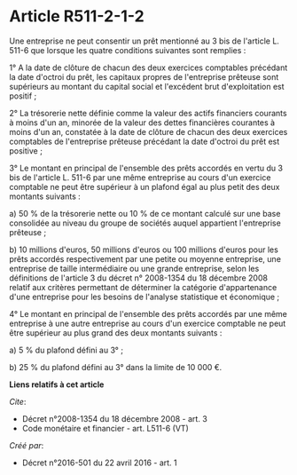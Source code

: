 # Article R511-2-1-2

Une entreprise ne peut consentir un prêt mentionné au 3 bis de l'article L. 511-6 que lorsque les quatre conditions suivantes
sont remplies : 

1° A la date de clôture de chacun des deux exercices comptables précédant la date d'octroi du prêt, les capitaux propres de
l'entreprise prêteuse sont supérieurs au montant du capital social et l'excédent brut d'exploitation est positif ; 

2° La trésorerie nette définie comme la valeur des actifs financiers courants à moins d'un an, minorée de la valeur des
dettes financières courantes à moins d'un an, constatée à la date de clôture de chacun des deux exercices comptables de
l'entreprise prêteuse précédant la date d'octroi du prêt est positive ; 

3° Le montant en principal de l'ensemble des prêts accordés en vertu du 3 bis de l'article L. 511-6 par une même entreprise
au cours d'un exercice comptable ne peut être supérieur à un plafond égal au plus petit des deux montants suivants : 

a) 50 % de la trésorerie nette ou 10 % de ce montant calculé sur une base consolidée au niveau du groupe de sociétés auquel
appartient l'entreprise prêteuse ; 

b) 10 millions d'euros, 50 millions d'euros ou 100 millions d'euros pour les prêts accordés respectivement par une petite ou
moyenne entreprise, une entreprise de taille intermédiaire ou une grande entreprise, selon les définitions de l'article 3 du
décret n° 2008-1354 du 18 décembre 2008 relatif aux critères permettant de déterminer la catégorie d'appartenance d'une
entreprise pour les besoins de l'analyse statistique et économique ; 

4° Le montant en principal de l'ensemble des prêts accordés par une même entreprise à une autre entreprise au cours d'un
exercice comptable ne peut être supérieur au plus grand des deux montants suivants : 

a) 5 % du plafond défini au 3° ; 

b) 25 % du plafond défini au 3° dans la limite de 10 000 €.

**Liens relatifs à cet article**

_Cite_:

  - Décret n°2008-1354 du 18 décembre 2008 - art. 3
  - Code monétaire et financier - art. L511-6 (VT)

_Créé par_:

  - Décret n°2016-501 du 22 avril 2016 - art. 1
